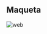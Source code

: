 ## Maqueta

![web](https://user-images.githubusercontent.com/32281399/38179208-db80e250-35f6-11e8-9ed7-0f4b4ade0753.png)
